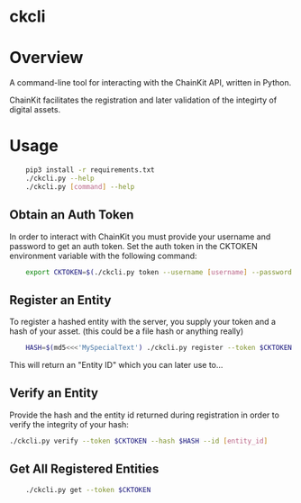 # ckcli

# Overview

A command-line tool for interacting with the ChainKit API, written in Python.

ChainKit facilitates the registration and later validation of the integirty of digital assets.

# Usage
```bash
    pip3 install -r requirements.txt
    ./ckcli.py --help
    ./ckcli.py [command] --help
```

## Obtain an Auth Token

In order to interact with ChainKit you must provide your username and password to get an auth token. Set the auth token in the CKTOKEN environment variable with the following command:

```bash
    export CKTOKEN=$(./ckcli.py token --username [username] --password [password] | awk '{print $2}')
```

## Register an Entity

To register a hashed entity with the server, you supply your token and a hash of your asset. (this could be a file hash or anything really)

```bash
    HASH=$(md5<<<'MySpecialText') ./ckcli.py register --token $CKTOKEN --hash $HASH
```

This will return an "Entity ID" which you can later use to...

## Verify an Entity

Provide the hash and the entity id returned during registration in order to verify the integrity of your hash:

```bash
./ckcli.py verify --token $CKTOKEN --hash $HASH --id [entity_id]

```

## Get All Registered Entities

```bash
    ./ckcli.py get --token $CKTOKEN
```
